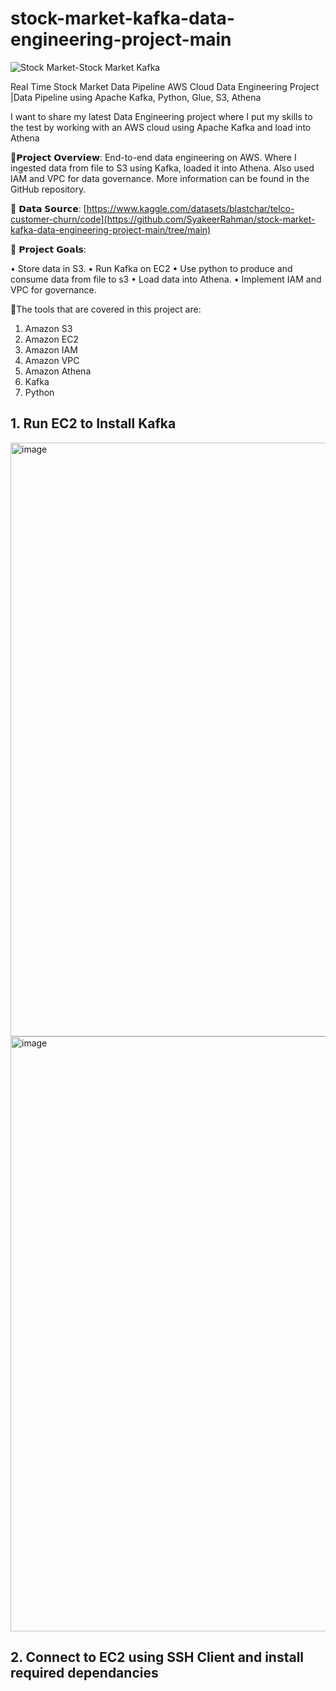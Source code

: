 # stock-market-kafka-data-engineering-project-main

![Stock Market-Stock Market Kafka](https://github.com/user-attachments/assets/00dedfa8-0b47-4f8d-8de5-7619d78b3a46)

Real Time Stock Market Data Pipeline 
AWS Cloud Data Engineering Project |Data Pipeline using Apache Kafka, Python, Glue, S3, Athena

I want to share my latest Data Engineering project where I put my skills to the test by working with an AWS cloud using Apache Kafka and load into Athena

🔬𝗣𝗿𝗼𝗷𝗲𝗰𝘁 𝗢𝘃𝗲𝗿𝘃𝗶𝗲𝘄: End-to-end data engineering on AWS. Where I ingested data from file to S3 using Kafka, loaded it into Athena. Also used IAM and VPC for data governance. More information can be found in the GitHub repository.

💾 𝗗𝗮𝘁𝗮 𝗦𝗼𝘂𝗿𝗰𝗲: [https://www.kaggle.com/datasets/blastchar/telco-customer-churn/code](https://github.com/SyakeerRahman/stock-market-kafka-data-engineering-project-main/tree/main)

🎯 𝗣𝗿𝗼𝗷𝗲𝗰𝘁 𝗚𝗼𝗮𝗹𝘀:

• Store data in S3.
• Run Kafka on EC2
• Use python to produce and consume data from file to s3
• Load data into Athena.
• Implement IAM and VPC for governance.

 🔧The tools that are covered in this project are:

1. Amazon S3
2. Amazon EC2
3. Amazon IAM
4. Amazon VPC
7. Amazon Athena
8. Kafka
9. Python


## 1. Run EC2 to Install Kafka

<img width="950" alt="image" src="https://github.com/user-attachments/assets/306103bb-fe98-45e8-b2a2-9e8c1cc2e01f" />
<img width="952" alt="image" src="https://github.com/user-attachments/assets/c8c8f051-3f45-4b43-af18-3dcfe0f5d362" />


## 2. Connect to EC2 using SSH Client and install required dependancies


